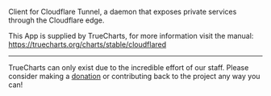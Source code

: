 Client for Cloudflare Tunnel, a daemon that exposes private services through the Cloudflare edge.

This App is supplied by TrueCharts, for more information visit the manual: https://truecharts.org/charts/stable/cloudflared

---

TrueCharts can only exist due to the incredible effort of our staff.
Please consider making a [donation](https://truecharts.org/docs/about/sponsor) or contributing back to the project any way you can!
